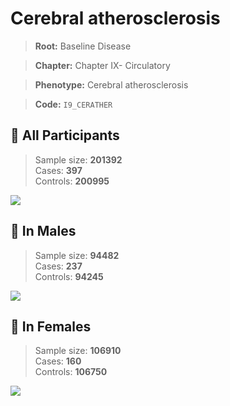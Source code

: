 # Cerebral atherosclerosis

> **Root:** Baseline Disease  

> **Chapter:** Chapter IX- Circulatory  

> **Phenotype:** Cerebral atherosclerosis  

> **Code:** `I9_CERATHER`

## 🧪 All Participants  
> Sample size: **201392**  
> Cases: **397**  
> Controls: **200995**
<img src="/Disease/Figures/ALL/Incidence/I9_CERATHER.png"/>
<CsvTable src="/Disease_Data/ALL/Incidence/COX_I9_CERATHER.csv" label="🔍 View full results" />

## 👨 In Males  
> Sample size: **94482**  
> Cases: **237**  
> Controls: **94245**
<img src="/Disease/Figures/Male/Incidence/I9_CERATHER.png"/>
<CsvTable src="/Disease_Data/Male/Incidence/COX_I9_CERATHER.csv" label="🔍 View full results" />

## 👩 In Females  
> Sample size: **106910**  
> Cases: **160**  
> Controls: **106750**
<img src="/Disease/Figures/Female/Incidence/I9_CERATHER.png"/>
<CsvTable src="/Disease_Data/Female/Incidence/COX_I9_CERATHER.csv" label="🔍 View full results" />
